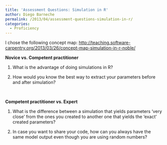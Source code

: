 ```yaml
---
title: 'Assessment Questions: Simulation in R'
author: Diego Barneche
permalink: /2013/04/assessment-questions-simulation-in-r/
categories:
  - Proficiency
---
```

I chose the following concept map: http://teaching.software-carpentry.org/2013/03/26/concept-map-simulation-in-r-noble/

**Novice vs. Competent practitioner**

1. What is the advantage of doing simulations in R?

2. How would you know the best way to extract your parameters before and after simulation?

&nbsp;

**Competent practitioner vs. Expert**

1. What is the difference between a simulation that yields parameters &#8216;very close&#8217; from the ones you created to another one that yields the &#8216;exact&#8217; created parameters?

2. In case you want to share your code, how can you always have the same model output even though you are using random numbers?

&nbsp;
